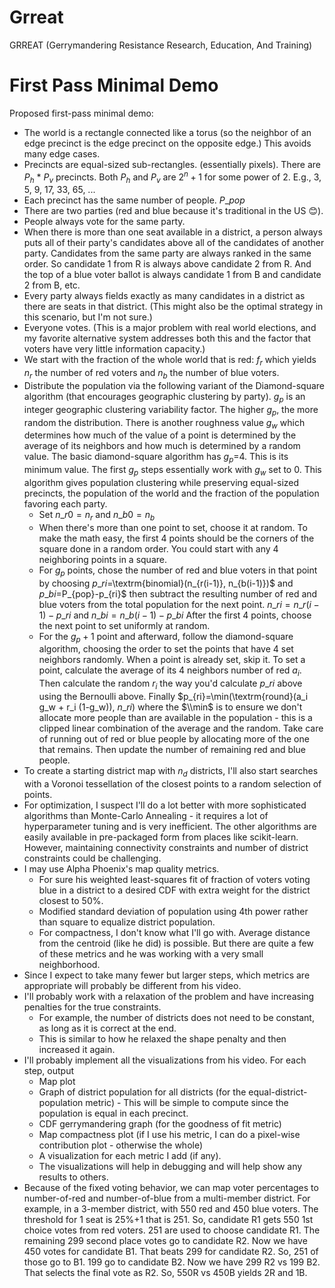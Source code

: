 # Grreat

GRREAT (Gerrymandering Resistance Research, Education, And Training)

# First Pass Minimal Demo

Proposed first-pass minimal demo:

- The world is a rectangle connected like a torus (so the neighbor of an edge precinct is the edge precinct on the opposite edge.) This avoids many edge cases.
- Precincts are equal-sized sub-rectangles. (essentially pixels). There are $P_h$ * $P_v$ precincts. Both $P_h$ and $P_v$ are $2^n + 1$ for some power of 2. E.g., 3, 5, 9, 17, 33, 65, ...
- Each precinct has the same number of people. $P\_{pop}$
- There are two parties (red and blue because it's traditional in the US 😊).
- People always vote for the same party.
- When there is more than one seat available in a district, a person always puts all of their party's candidates above all of the candidates of another party. Candidates from the same party are always ranked in the same order. So candidate 1 from R is always above candidate 2 from R. And the top of a blue voter ballot is always candidate 1 from B and candidate 2 from B, etc.
- Every party always fields exactly as many candidates in a district as there are seats in that district. (This might also be the optimal strategy in this scenario, but I'm not sure.)
- Everyone votes. (This is a major problem with real world elections, and my favorite alternative system addresses both this and the factor that voters have very little information capacity.)
- We start with the fraction of the whole world that is red: $f_r$ which yields $n_r$ the number of red voters and $n_b$ the number of blue voters.
- Distribute the population via the following variant of the Diamond-square algorithm (that encourages geographic clustering by party). $g_p$ is an integer geographic clustering variability factor. The higher $g_p$, the more random the distribution. There is another roughness value $g_w$ which determines how much of the value of a point is determined by the average of its neighbors and how much is determined by a random value. The basic diamond-square algorithm has $g_p$=4. This is its minimum value. The first $g_p$ steps essentially work with $g_w$ set to 0. This algorithm gives population clustering while preserving equal-sized precincts, the population of the world and the fraction of the population favoring each party.
  - Set $n\_{r0}=n_r$ and $n\_{b0}=n_b$
  - When there's more than one point to set, choose it at random. To make the math easy, the first 4 points should be the corners of the square done in a random order. You could start with any 4 neighboring points in a square.
  - For $g_p$ points, chose the number of red and blue voters in that point by choosing $p\_{ri}$=\\textrm{binomial}(n\_{r(i-1)}, n\_{b(i-1)})$ and $p\_{bi}=$P\_{pop}-p\_{ri}$ then subtract the resulting number of red and blue voters from the total population for the next point. $n\_{ri}=n\_{r(i-1)}-p\_{ri}$ and $n\_{bi}=n\_{b(i-1)}-p\_{bi}$ After the first 4 points, choose the next point to set uniformly at random.
  - For the $g_p+1$ point and afterward, follow the diamond-square algorithm, choosing the order to set the points that have 4 set neighbors randomly. When a point is already set, skip it. To set a point, calculate the average of its 4 neighbors number of red $a_i$. Then calculate the random $r_i$ the way you'd calculate $p\_{ri}$ above using the Bernoulli above. Finally $p\_{ri}=\\min(\\textrm{round}(a_i g_w + r_i (1-g_w)), $n\_{ri}$) where the $\\min$ is to ensure we don't allocate more people than are available in the population - this is a clipped linear combination of the average and the random. Take care of running out of red or blue people by allocating more of the one that remains. Then update the number of remaining red and blue people.
- To create a starting district map with $n_d$ districts, I'll also start searches with a Voronoi tessellation of the closest points to a random selection of points.
- For optimization, I suspect I'll do a lot better with more sophisticated algorithms than Monte-Carlo Annealing - it requires a lot of hyperparameter tuning and is very inefficient. The other algorithms are easily available in pre-packaged form from places like scikit-learn. However, maintaining connectivity constraints and number of district constraints could be challenging.
- I may use Alpha Phoenix's map quality metrics.
  - For sure his weighted least-squares fit of fraction of voters voting blue in a district to a desired CDF with extra weight for the district closest to 50%.
  - Modified standard deviation of population using 4th power rather than square to equalize district population.
  - For compactness, I don't know what I'll go with. Average distance from the centroid (like he did) is possible. But there are quite a few of these metrics and he was working with a very small neighborhood.
- Since I expect to take many fewer but larger steps, which metrics are appropriate will probably be different from his video.
- I'll probably work with a relaxation of the problem and have increasing penalties for the true constraints.
  - For example, the number of districts does not need to be constant, as long as it is correct at the end.
  - This is similar to how he relaxed the shape penalty and then increased it again.
- I'll probably implement all the visualizations from his video. For each step, output
  - Map plot
  - Graph of district population for all districts (for the equal-district-population metric) - This will be simple to compute since the population is equal in each precinct.
  - CDF gerrymandering graph (for the goodness of fit metric)
  - Map compactness plot (if I use his metric, I can do a pixel-wise contribution plot - otherwise the whole)
  - A visualization for each metric I add (if any).
  - The visualizations will help in debugging and will help show any results to others.
- Because of the fixed voting behavior, we can map voter percentages to number-of-red and number-of-blue from a multi-member district. For example, in a 3-member district, with 550 red and 450 blue voters. The threshold for 1 seat is 25%+1 that is 251. So, candidate R1 gets 550 1st choice votes from red voters. 251 are used to choose candidate R1. The remaining 299 second place votes go to candidate R2. Now we have 450 votes for candidate B1. That beats 299 for candidate R2. So, 251 of those go to B1. 199 go to candidate B2. Now we have 299 R2 vs 199 B2. That selects the final vote as R2. So, 550R vs 450B yields 2R and 1B.
